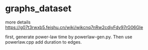 # graphs_dataset
more details https://g07t3rwxb5.feishu.cn/wiki/wikcnq7nRw2cdiyFdv97rG06GIe

first, generate power-law time by powerlaw-gen.py. Then use powerlaw.cpp add duration to edges.
